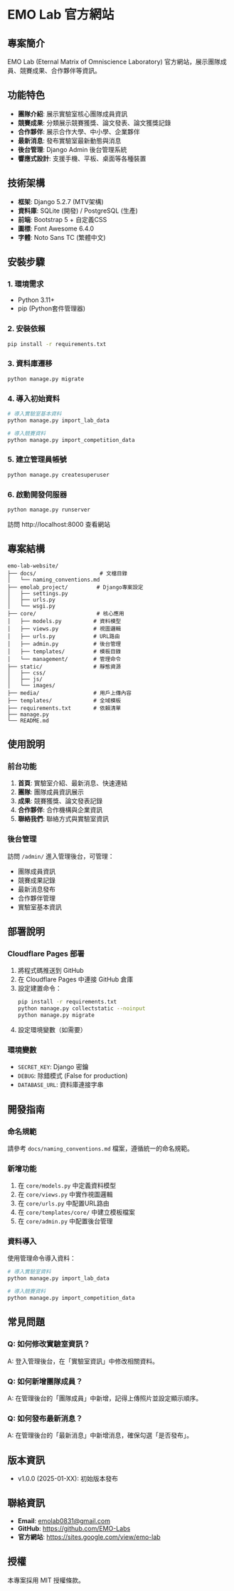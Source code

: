 # EMO Lab 官方網站

## 專案簡介

EMO Lab (Eternal Matrix of Omniscience Laboratory) 官方網站，展示團隊成員、競賽成果、合作夥伴等資訊。

## 功能特色

- **團隊介紹**: 展示實驗室核心團隊成員資訊
- **競賽成果**: 分類展示競賽獲獎、論文發表、論文獲獎記錄
- **合作夥伴**: 展示合作大學、中小學、企業夥伴
- **最新消息**: 發布實驗室最新動態與消息
- **後台管理**: Django Admin 後台管理系統
- **響應式設計**: 支援手機、平板、桌面等各種裝置

## 技術架構

- **框架**: Django 5.2.7 (MTV架構)
- **資料庫**: SQLite (開發) / PostgreSQL (生產)
- **前端**: Bootstrap 5 + 自定義CSS
- **圖標**: Font Awesome 6.4.0
- **字體**: Noto Sans TC (繁體中文)

## 安裝步驟

### 1. 環境需求

- Python 3.11+
- pip (Python套件管理器)

### 2. 安裝依賴

```bash
pip install -r requirements.txt
```

### 3. 資料庫遷移

```bash
python manage.py migrate
```

### 4. 導入初始資料

```bash
# 導入實驗室基本資料
python manage.py import_lab_data

# 導入競賽資料
python manage.py import_competition_data
```

### 5. 建立管理員帳號

```bash
python manage.py createsuperuser
```

### 6. 啟動開發伺服器

```bash
python manage.py runserver
```

訪問 http://localhost:8000 查看網站

## 專案結構

```
emo-lab-website/
├── docs/                    # 文檔目錄
│   └── naming_conventions.md
├── emolab_project/         # Django專案設定
│   ├── settings.py
│   ├── urls.py
│   └── wsgi.py
├── core/                   # 核心應用
│   ├── models.py          # 資料模型
│   ├── views.py           # 視圖邏輯
│   ├── urls.py            # URL路由
│   ├── admin.py           # 後台管理
│   ├── templates/         # 模板目錄
│   └── management/        # 管理命令
├── static/                # 靜態資源
│   ├── css/
│   ├── js/
│   └── images/
├── media/                 # 用戶上傳內容
├── templates/             # 全域模板
├── requirements.txt       # 依賴清單
├── manage.py
└── README.md
```

## 使用說明

### 前台功能

1. **首頁**: 實驗室介紹、最新消息、快速連結
2. **團隊**: 團隊成員資訊展示
3. **成果**: 競賽獲獎、論文發表記錄
4. **合作夥伴**: 合作機構與企業資訊
5. **聯絡我們**: 聯絡方式與實驗室資訊

### 後台管理

訪問 `/admin/` 進入管理後台，可管理：

- 團隊成員資訊
- 競賽成果記錄
- 最新消息發布
- 合作夥伴管理
- 實驗室基本資訊

## 部署說明

### Cloudflare Pages 部署

1. 將程式碼推送到 GitHub
2. 在 Cloudflare Pages 中連接 GitHub 倉庫
3. 設定建置命令：
   ```bash
   pip install -r requirements.txt
   python manage.py collectstatic --noinput
   python manage.py migrate
   ```
4. 設定環境變數（如需要）

### 環境變數

- `SECRET_KEY`: Django 密鑰
- `DEBUG`: 除錯模式 (False for production)
- `DATABASE_URL`: 資料庫連接字串

## 開發指南

### 命名規範

請參考 `docs/naming_conventions.md` 檔案，遵循統一的命名規範。

### 新增功能

1. 在 `core/models.py` 中定義資料模型
2. 在 `core/views.py` 中實作視圖邏輯
3. 在 `core/urls.py` 中配置URL路由
4. 在 `core/templates/core/` 中建立模板檔案
5. 在 `core/admin.py` 中配置後台管理

### 資料導入

使用管理命令導入資料：

```bash
# 導入實驗室資料
python manage.py import_lab_data

# 導入競賽資料
python manage.py import_competition_data
```

## 常見問題

### Q: 如何修改實驗室資訊？

A: 登入管理後台，在「實驗室資訊」中修改相關資料。

### Q: 如何新增團隊成員？

A: 在管理後台的「團隊成員」中新增，記得上傳照片並設定顯示順序。

### Q: 如何發布最新消息？

A: 在管理後台的「最新消息」中新增消息，確保勾選「是否發布」。

## 版本資訊

- v1.0.0 (2025-01-XX): 初始版本發布

## 聯絡資訊

- **Email**: emolab0831@gmail.com
- **GitHub**: https://github.com/EMO-Labs
- **官方網站**: https://sites.google.com/view/emo-lab

## 授權

本專案採用 MIT 授權條款。
